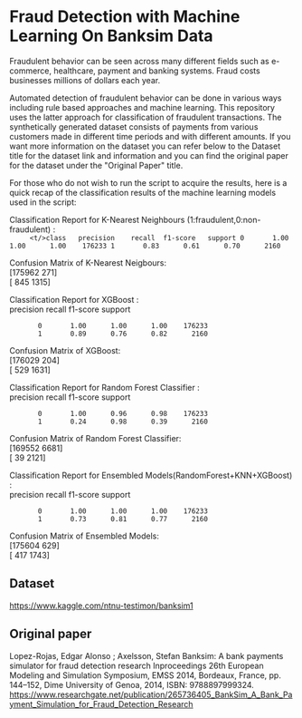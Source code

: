 # Fraud Detection with Machine Learning On Banksim Data

Fraudulent behavior can be seen across many different fields such as e-commerce, healthcare, payment and banking systems. Fraud costs businesses millions of dollars each year. 

Automated detection of fraudulent behavior can be done in various ways including rule based approaches and machine learning.
This repository uses the latter approach for classification of fraudulent transactions. The synthetically generated dataset consists of payments from various customers made in different time periods and with different amounts. If you want more information on the dataset you can refer below to the Dataset title for the dataset link and information and you can find the original paper for the dataset under the "Original Paper" title. 

For those who do not wish to run the script to acquire the results, here is a quick recap of the classification results of the machine learning models used in the script:

Classification Report for K-Nearest Neighbours (1:fraudulent,0:non-fraudulent) :
<br/>`     <t/>class   precision    recall  f1-score   support
0       1.00      1.00      1.00    176233
1       0.83      0.61      0.70      2160`
           
Confusion Matrix of K-Nearest Neigbours:
<br/> [175962    271]
<br/> [   845   1315] 


Classification Report for XGBoost : 
<br/>              precision    recall  f1-score   support

           0       1.00      1.00      1.00    176233
           1       0.89      0.76      0.82      2160
           
Confusion Matrix of XGBoost: 
<br/> [176029    204] 
<br/> [   529   1631] 


Classification Report for Random Forest Classifier : 
<br/>              precision    recall  f1-score   support

           0       1.00      0.96      0.98    176233
           1       0.24      0.98      0.39      2160
           
 Confusion Matrix of Random Forest Classifier: 
<br/> [169552   6681]
<br/> [    39   2121]


Classification Report for Ensembled Models(RandomForest+KNN+XGBoost) : 
<br/>              precision    recall  f1-score   support

           0       1.00      1.00      1.00    176233
           1       0.73      0.81      0.77      2160

Confusion Matrix of Ensembled Models: 
<br/> [175604    629]
<br/> [   417   1743]


## Dataset
https://www.kaggle.com/ntnu-testimon/banksim1

## Original paper

Lopez-Rojas, Edgar Alonso ; Axelsson, Stefan Banksim: A bank payments simulator for fraud detection research Inproceedings 26th European Modeling and Simulation Symposium, EMSS 2014, Bordeaux, France, pp. 144–152, Dime University of Genoa, 2014, ISBN: 9788897999324. https://www.researchgate.net/publication/265736405_BankSim_A_Bank_Payment_Simulation_for_Fraud_Detection_Research
